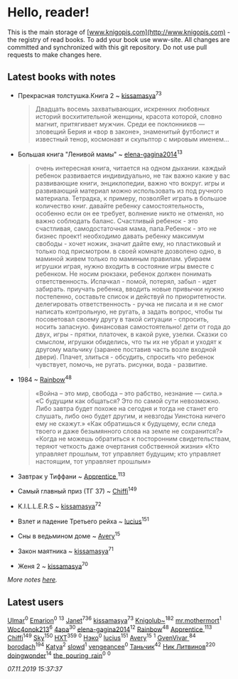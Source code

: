 # Hello, reader!
This is the main storage of [www.knigopis.com](http://www.knigopis.com) - the registry of read books.
To add your book use www-site. All changes are committed and synchronized with this git repository.
Do not use pull requests to make changes here.


## Latest books with notes
* Прекрасная толстушка.Книга 2 ~ [kissamasya](users/684/68439978-vkontakte)<sup>73</sup>
    > Двадцать восемь захватывающих, искренних любовных историй восхитительной женщины, красота которой, словно магнит, притягивает мужчин. Среди ее поклонников — зловещий Берия и «вор в законе», знаменитый футболист и известный тенор, космонавт и скульптор с мировым именем…

* Большая книга "Ленивой мамы" ~ [elena-gagina2014](users/208/208969292-yandex)<sup>13</sup>
    > очень интересная книга, читается на одном дыхании. каждый ребенок развивается индивидуально, не так важно какие у вас развивающие книги, энциклопедии, важно что вокруг. игры и развивающий материал можно использовать из под ручного материала. Тетрадка, к примеру, позволЯет играть в большое количество книг. давайте ребенку самостоятельность, особенно если он ее требует, волнение никто не отменял, но важно соблюдать баланс. Счастливый ребенок - это счастливая, самодостаточная мама, папа.Ребенок - это не бизнес проект! необходимо давать ребенку максимум свободы - хочет ножик, значит дайте ему, но пластиковый и только под присмотром. в своей комнате дозволено одно, в маминой живем только по маминым правилам. убираем игрушки играя, нужно входить в состояние игры вместе с ребенком. Не носим рюкзаки, ребенок должен понимать ответственность. Испачкал - помой, потерял, забыл - идет забирать. приучать ребенка, вводить новые привычки нужно постепенно, составьте список и действуй по приоритетности. делегировать ответственность - ручка не писала и я не смог написать контрольную, не ругать, а задать вопрос, чтобы ты посоветовал своему другу в такой ситуации - спросить, носить запасную. финансовая самостоятельно! дети от года до двух, игры - прятки, платочек, в какой руке, узелки. Сказки со смыслом, игрушки обиделись, что ты их не убрал и уходят к другому мальчику (заранее поставив часть возле входной двери). Плачет, злиться - обсудить, спросить что ребенок чувствует, помочь, не ругать. рисунки, вода - развитие.

* 1984 ~ [Rainbow](users/109/109787328219839805802-google)<sup>48</sup>
    > «Война – это мир, свобода – это рабство, незнание — сила.»
    > «С будущим как общаться? Это по самой сути невозможно. Либо завтра будет похоже на сегодня и тогда не станет его слушать, либо оно будет другим, и невзгоды Уинстона ничего ему не скажут.»
    > «Как обратишься к будущему, если следа твоего и даже безымянного слова на земле не сохранится?»
    > «Когда не можешь обратиться к посторонним свидетельствам, теряют четкость даже очертания собственной жизни»
    > «Кто управляет прошлым, тот управляет будущим; кто управляет настоящим, тот управляет прошлым»

* Завтрак у Тиффани ~ [Apprentice ](users/528/52821952-vkontakte)<sup>113</sup>

* Самый главный приз (ТГ 37) ~ [Chiffi](users/105/105831994080785626680-google)<sup>149</sup>

* K.I.L.L.E.R.S ~ [kissamasya](users/684/68439978-vkontakte)<sup>72</sup>

* Взлет и падение Третьего рейха ~ [lucius](users/838/83820536-yandex)<sup>151</sup>

* Сны в ведьмином доме ~ [Avery](users/567/56734832-yandex)<sup>15</sup>

* Закон маятника ~ [kissamasya](users/684/68439978-vkontakte)<sup>71</sup>

* Женя 2 ~ [kissamasya](users/684/68439978-vkontakte)<sup>70</sup>


_More notes [here](latest_books_with_notes.md)._


## Latest users
[Ulmar](users/113/113895331373311240811-google)<sup>0</sup> 
[Emarion](users/107/107867265355294835155-google)<sup>0</sup> 
[](users/270/270444099499-odnoklassniki)<sup>13</sup> 
[Janet](users/108/108113656204404967440-google)<sup>736</sup> 
[kissamasya](users/684/68439978-vkontakte)<sup>73</sup> 
[Knigolub~](users/111/111878597279669641685-google)<sup>182</sup> 
[mr.mothermort](users/404/404721939-vkontakte)<sup>1</sup> 
[Woc4onok213](users/103/103474005216004236389-google)<sup>6</sup> 
[4apa](users/117/117392596378069249667-google)<sup>30</sup> 
[elena-gagina2014](users/208/208969292-yandex)<sup>12</sup> 
[Rainbow](users/109/109787328219839805802-google)<sup>48</sup> 
[Apprentice ](users/528/52821952-vkontakte)<sup>113</sup> 
[Chiffi](users/105/105831994080785626680-google)<sup>149</sup> 
[Sky](users/118/118049897850017649660-google)<sup>150</sup> 
[HXT](users/100/100002563462782-facebook)<sup>359</sup> 
[](users/113/113684692562807406011-google)<sup>0</sup> 
[Нэко](users/659/659175577868030-facebook)<sup>0</sup> 
[lucius](users/838/83820536-yandex)<sup>151</sup> 
[Avery](users/567/56734832-yandex)<sup>15</sup> 
[](users/116/116624392380281660529-google)<sup>1</sup> 
[GvenVivar ](users/158/158266434925901-facebook)<sup>84</sup> 
[borodach](users/157/15706320-vkontakte)<sup>194</sup> 
[Katya](users/552/55239754-vkontakte)<sup>2</sup> 
[slowd](users/103/103100437955997490081-google)<sup>1</sup> 
[vengeancee](users/204/20441347-vkontakte)<sup>0</sup> 
[Таньчик](users/209/2096581563762610-facebook)<sup>42</sup> 
[Ник Литвинов](users/241/241974816-vkontakte)<sup>220</sup> 
[doingwonder](users/108/108689364763869996762-google)<sup>14</sup> 
[the_pouring_rain](users/175/175864892-vkontakte)<sup>0</sup> 
[](users/106/106933869236254657812-google)<sup>0</sup> 


_07.11.2019 15:37:37_
